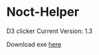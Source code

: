 # Noct-Helper
D3 clicker
Current Version: 1.3

Download exe [here](https://github.com/Akayaakuma/Noct-Helper/releases/tag/1.0) 
